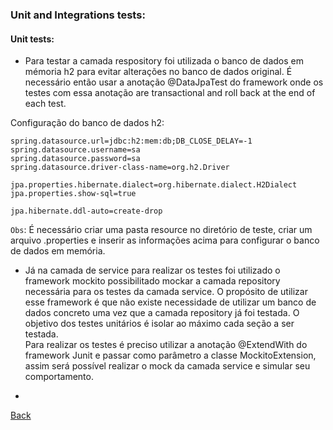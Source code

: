 ### Unit and Integrations tests:

  #### Unit tests:
  - Para testar a camada respository foi utilizada o banco de dados em mémoria h2 para evitar alterações no banco de dados original. 
  É necessário então usar a anotação @DataJpaTest do framework onde os testes com essa anotação are transactional and roll back at the end of each test.
  
  Configuração do banco de dados h2:
  ```
spring.datasource.url=jdbc:h2:mem:db;DB_CLOSE_DELAY=-1
spring.datasource.username=sa
spring.datasource.password=sa
spring.datasource.driver-class-name=org.h2.Driver

jpa.properties.hibernate.dialect=org.hibernate.dialect.H2Dialect
jpa.properties.show-sql=true

jpa.hibernate.ddl-auto=create-drop
  ```
 `Obs`: É necessário criar uma pasta resource no diretório de teste, criar um arquivo .properties e inserir as informações acima para configurar o banco
 de dados em memória.
 
 - Já na camada de service para realizar os testes foi utilizado o framework mockito possibilitado mockar a camada repository necessária para os testes
 da camada service. O propósito de utilizar esse framework é que não existe necessidade de utilizar um banco de dados concreto uma vez que a camada repository
 já foi testada. O objetivo dos testes unitários é isolar ao máximo cada seção a ser testada.<br>
 Para realizar os testes é preciso utilizar a anotação @ExtendWith do framework Junit e passar como parâmetro a classe MockitoExtension, assim será possível
 realizar o mock da camada service e simular seu comportamento.
 
- 

[Back](https://github.com/Lukasveiga/employee-rest-api)
 
